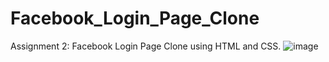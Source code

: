 # Facebook_Login_Page_Clone
Assignment 2: Facebook Login Page Clone using HTML and CSS.
![image](https://github.com/jigyasachopra742/Facebook_Login_Page_Clone/assets/83654498/5057f0c7-e045-4e3f-b9d1-d0e4f5f4af98)
